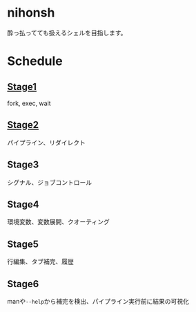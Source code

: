 # nihonsh
酔っ払ってても扱えるシェルを目指します。

# Schedule
## [Stage1](./Stage1.md)
fork, exec, wait

## [Stage2](./Stage2.md)
パイプライン、リダイレクト

## Stage3
シグナル、ジョブコントロール

## Stage4
環境変数、変数展開、クオーティング

## Stage5
行編集、タブ補完、履歴

## Stage6
manや`--help`から補完を検出、パイプライン実行前に結果の可視化